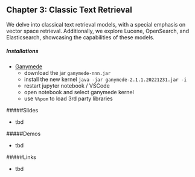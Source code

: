 ## Chapter 3: Classic Text Retrieval
We delve into classical text retrieval models, with a special emphasis on vector space retrieval. Additionally, we explore Lucene, OpenSearch, and Elasticsearch, showcasing the capabilities of these models.

##### Installations
- [Ganymede](https://github.com/allen-ball/ganymede)
  - download the jar `ganymede-nnn.jar`
  - install the new kernel `java -jar ganymede-2.1.1.20221231.jar -i`
  - restart jupyter notebook / VSCode
  - open notebook and select ganymede kernel
  - use `%%pom` to load 3rd party libraries

#####Slides
- tbd

#####Demos
- tbd

#####Links
- tbd
